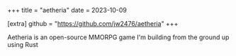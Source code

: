 +++
title = "aetheria"
date = 2023-10-09

[extra]
github = "https://github.com/jw2476/aetheria"
+++

Aetheria is an open-source MMORPG game I'm building from the ground up using Rust
